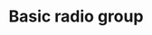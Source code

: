 ---
title: Basic radio group
category: Application
paid: false
isActive: true
ltr: {"react":{"jsxCss":[],"jsxTail":[{"code":"// This example uses this library from Tailwind Labs: https://github.com/tailwindlabs/tailwindcss-forms\nexport default () => {\n    const radios = [\"Write and Read\", \"Read only\", \"Write only\"]\n\n    return (\n        <div>\n            <h2 className=\"text-gray-800 font-medium\">Select user role</h2>\n            <ul className=\"mt-3 space-y-3\">\n                {/* Radio */}\n                <li className=\"flex items-center gap-x-2.5\">\n                    <input type=\"radio\" name=\"role\" defaultChecked id=\"admin\" className=\"form-radio border-gray-400 text-indigo-600 focus:ring-indigo-600 duration-150\" />\n                    <label htmlFor=\"admin\" className=\"text-sm text-gray-700 font-medium\">\n                        Admin\n                    </label>\n                </li>\n                {/* Radio groups */}\n                {\n                    radios.map((item, idx) => (\n                        <li key={idx} className=\"flex items-center gap-x-2.5\">\n                            <input type=\"radio\" name=\"role\" id={idx} className=\"form-radio border-gray-400 text-indigo-600 focus:ring-indigo-600 duration-150\" />\n                            <label htmlFor={idx} className=\"text-sm text-gray-700 font-medium\">\n                                {item}\n                            </label>\n                        </li>\n                    ))\n                }\n            </ul>\n        </div>\n    )\n}","label":"App.jsx"}]},"vue":{"vueTail":[],"vueCss":[]},"preview":"function App() {\n  const radios = [\"Write and Read\", \"Read only\", \"Write only\"];\n  return /*#__PURE__*/React.createElement(\"div\", {\n    className: \"flex justify-center pt-6\"\n  }, /*#__PURE__*/React.createElement(\"div\", null, /*#__PURE__*/React.createElement(\"h2\", {\n    className: \"text-gray-800 font-medium\"\n  }, \"Select user role\"), /*#__PURE__*/React.createElement(\"ul\", {\n    className: \"mt-3 space-y-3\"\n  }, /*#__PURE__*/React.createElement(\"li\", {\n    className: \"flex items-center gap-x-2.5\"\n  }, /*#__PURE__*/React.createElement(\"input\", {\n    type: \"radio\",\n    name: \"role\",\n    defaultChecked: true,\n    id: \"admin\",\n    className: \"form-radio border-gray-400 text-indigo-600 focus:ring-indigo-600 duration-150\"\n  }), /*#__PURE__*/React.createElement(\"label\", {\n    htmlFor: \"admin\",\n    className: \"text-sm text-gray-700 font-medium\"\n  }, \"Admin\")), radios.map((item, idx) => /*#__PURE__*/React.createElement(\"li\", {\n    key: idx,\n    className: \"flex items-center gap-x-2.5\"\n  }, /*#__PURE__*/React.createElement(\"input\", {\n    type: \"radio\",\n    name: \"role\",\n    id: idx,\n    className: \"form-radio border-gray-400 text-indigo-600 focus:ring-indigo-600 duration-150\"\n  }), /*#__PURE__*/React.createElement(\"label\", {\n    htmlFor: idx,\n    className: \"text-sm text-gray-700 font-medium\"\n  }, item))))));\n}"}
rtl: {"vue":{"vueTail":[],"vueCss":[]},"preview":"function App() {\n  const radios = [\"كتابة وقراءة\", \"قراءة فقط\", \"كتابة فقط\"];\n  return /*#__PURE__*/React.createElement(\"div\", {\n    className: \"flex justify-center pt-6\"\n  }, /*#__PURE__*/React.createElement(\"div\", null, /*#__PURE__*/React.createElement(\"h2\", {\n    className: \"text-gray-800 font-medium\"\n  }, \"\\u062D\\u062F\\u062F \\u062F\\u0648\\u0631 \\u0627\\u0644\\u0645\\u0633\\u062A\\u062E\\u062F\\u0645\"), /*#__PURE__*/React.createElement(\"ul\", {\n    className: \"mt-3 space-y-3\"\n  }, /*#__PURE__*/React.createElement(\"li\", {\n    className: \"flex items-center gap-x-2.5\"\n  }, /*#__PURE__*/React.createElement(\"input\", {\n    type: \"radio\",\n    name: \"role\",\n    defaultChecked: true,\n    id: \"admin\",\n    className: \"form-radio border-gray-400 text-indigo-600 focus:ring-indigo-600 duration-150\"\n  }), /*#__PURE__*/React.createElement(\"label\", {\n    htmlFor: \"admin\",\n    className: \"text-sm text-gray-700 font-medium\"\n  }, \"\\u0645\\u0633\\u0624\\u0644\")), radios.map((item, idx) => /*#__PURE__*/React.createElement(\"li\", {\n    key: idx,\n    className: \"flex items-center gap-x-2.5\"\n  }, /*#__PURE__*/React.createElement(\"input\", {\n    type: \"radio\",\n    name: \"role\",\n    id: idx,\n    className: \"form-radio border-gray-400 text-indigo-600 focus:ring-indigo-600 duration-150\"\n  }), /*#__PURE__*/React.createElement(\"label\", {\n    htmlFor: idx,\n    className: \"text-sm text-gray-700 font-medium\"\n  }, item))))));\n}","react":{"jsxTail":[{"code":"// This example uses this library from Tailwind Labs: https://github.com/tailwindlabs/tailwindcss-forms\nexport default () => {\n    const radios = [\"كتابة وقراءة\", \"قراءة فقط\", \"كتابة فقط\"]\n\n    return (\n        <div>\n            <h2 className=\"text-gray-800 font-medium\">حدد دور المستخدم</h2>\n            <ul className=\"mt-3 space-y-3\">\n                {/* Radio */}\n                <li className=\"flex items-center gap-x-2.5\">\n                    <input type=\"radio\" name=\"role\" defaultChecked id=\"admin\" className=\"form-radio border-gray-400 text-indigo-600 focus:ring-indigo-600 duration-150\" />\n                    <label htmlFor=\"admin\" className=\"text-sm text-gray-700 font-medium\">\n                        مسؤل\n                    </label>\n                </li>\n                {/* Radio groups */}\n                {\n                    radios.map((item, idx) => (\n                        <li key={idx} className=\"flex items-center gap-x-2.5\">\n                            <input type=\"radio\" name=\"role\" id={idx} className=\"form-radio border-gray-400 text-indigo-600 focus:ring-indigo-600 duration-150\" />\n                            <label htmlFor={idx} className=\"text-sm text-gray-700 font-medium\">\n                                {item}\n                            </label>\n                        </li>\n                    ))\n                }\n            </ul>\n        </div>\n    )\n}","label":"App.jsx"}],"jsxCss":[]}}
slug: /radio-groups
id: 55c16009-cd97-460a-a4ca-da29db262e3a
created_at: 1682535722393
---
